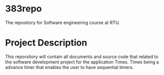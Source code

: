 # 383repo
The repository for Software engineering course at RTU.

#  Project Description 
This reporsitory will contain all documents and source code that related to the software development project for the application Times. Times being a advance timer that enables the user to have sequential timers.
